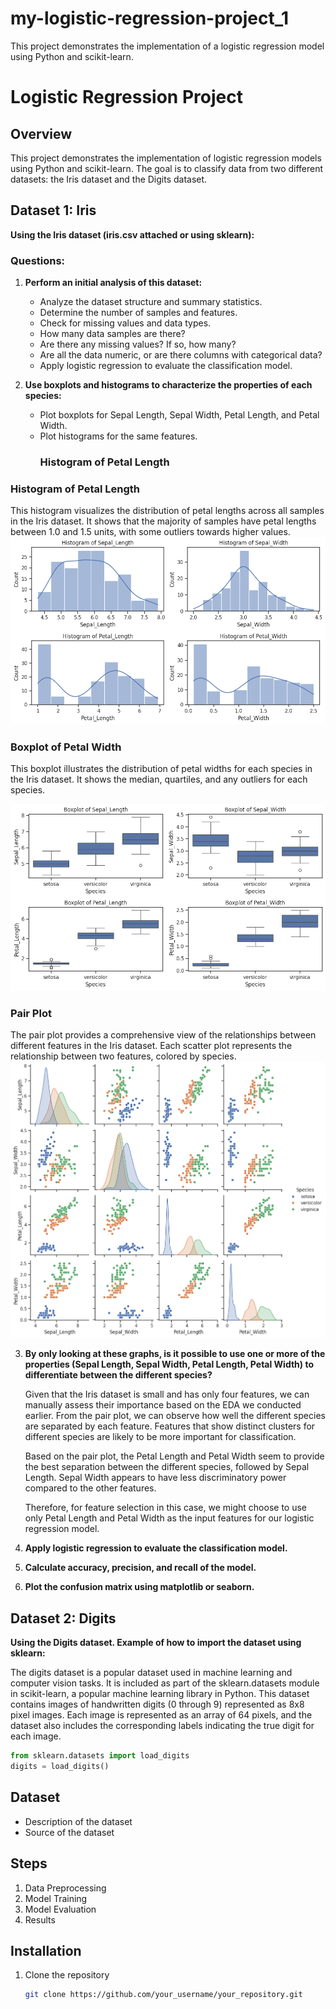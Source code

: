 # my-logistic-regression-project_1
This project demonstrates the implementation of a logistic regression model using Python and scikit-learn.

# Logistic Regression Project

## Overview
This project demonstrates the implementation of logistic regression models using Python and scikit-learn. The goal is to classify data from two different datasets: the Iris dataset and the Digits dataset.

## Dataset 1: Iris

**Using the Iris dataset (iris.csv attached or using sklearn):**

### Questions:

1. **Perform an initial analysis of this dataset:**
   - Analyze the dataset structure and summary statistics.
   - Determine the number of samples and features.
   - Check for missing values and data types.
   - How many data samples are there?
   - Are there any missing values? If so, how many?
   - Are all the data numeric, or are there columns with categorical data?
   - Apply logistic regression to evaluate the classification model.

2. **Use boxplots and histograms to characterize the properties of each species:**
   - Plot boxplots for Sepal Length, Sepal Width, Petal Length, and Petal Width.
   - Plot histograms for the same features.
     ### Histogram of Petal Length

### Histogram of Petal Length
This histogram visualizes the distribution of petal lengths across all samples in the Iris dataset. It shows that the majority of samples have petal lengths between 1.0 and 1.5 units, with some outliers towards higher values.
![Histogram of Petal Length](images/histogram.png)

### Boxplot of Petal Width
This boxplot illustrates the distribution of petal widths for each species in the Iris dataset. It shows the median, quartiles, and any outliers for each species.

![Boxplot of Petal Width](images/boxplot.png)

### Pair Plot
The pair plot provides a comprehensive view of the relationships between different features in the Iris dataset. Each scatter plot represents the relationship between two features, colored by species.
![Pair Plot](images/pairplot.png)

3. **By only looking at these graphs, is it possible to use one or more of the properties (Sepal Length, Sepal Width, Petal Length, Petal Width) to differentiate between the different species?**

   Given that the Iris dataset is small and has only four features, we can manually assess their importance based on the EDA we conducted earlier. From the pair plot, we can observe how well the different species are separated by each feature. Features that show distinct clusters for different species are likely to be more important for classification.

   Based on the pair plot, the Petal Length and Petal Width seem to provide the best separation between the different species, followed by Sepal Length. Sepal Width appears to have less discriminatory power compared to the other features.

   Therefore, for feature selection in this case, we might choose to use only Petal Length and Petal Width as the input features for our logistic regression model.

5. **Apply logistic regression to evaluate the classification model.**

6. **Calculate accuracy, precision, and recall of the model.**

7. **Plot the confusion matrix using matplotlib or seaborn.**

## Dataset 2: Digits

**Using the Digits dataset. Example of how to import the dataset using sklearn:**

The digits dataset is a popular dataset used in machine learning and computer vision tasks. It is included as part of the sklearn.datasets module in scikit-learn, a popular machine learning library in Python. 
This dataset contains images of handwritten digits (0 through 9) represented as 8x8 pixel images. Each image is represented as an array of 64 pixels, and the dataset also includes the corresponding labels indicating the true digit for each image.

```python
from sklearn.datasets import load_digits
digits = load_digits()
```

## Dataset
- Description of the dataset
- Source of the dataset

## Steps
1. Data Preprocessing
2. Model Training
3. Model Evaluation
4. Results

## Installation
1. Clone the repository
   ```bash
   git clone https://github.com/your_username/your_repository.git
